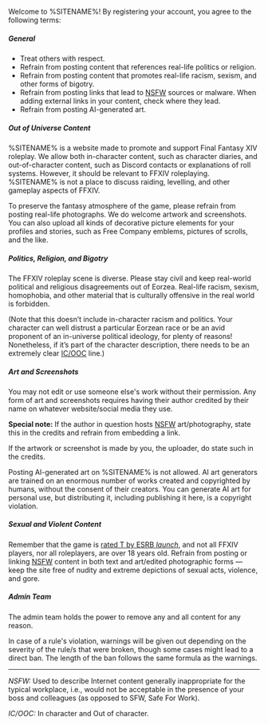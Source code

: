 Welcome to %SITENAME%! By registering your account, you agree to the following terms:

##### General

- Treat others with respect.
- Refrain from posting content that references real-life politics or religion.
- Refrain from posting content that promotes real-life racism, sexism, and other forms of bigotry.
- Refrain from posting links that lead to <a id="nsfw-ref" href="/rules#nsfw">NSFW</a> sources or malware. When adding external links in your content, check where they lead.
- Refrain from posting AI-generated art.

##### Out of Universe Content

%SITENAME% is a website made to promote and support Final Fantasy XIV roleplay. We allow both in-character content, such as character diaries, and out-of-character content, such as Discord contacts or explanations of roll systems. However, it should be relevant to FFXIV roleplaying. %SITENAME% is not a place to discuss raiding, levelling, and other gameplay aspects of FFXIV.

To preserve the fantasy atmosphere of the game, please refrain from posting real-life photographs. We do welcome artwork and screenshots. You can also upload all kinds of decorative picture elements for your profiles and stories, such as Free Company emblems, pictures of scrolls, and the like.

##### Politics, Religion, and Bigotry

The FFXIV roleplay scene is diverse. Please stay civil and keep real-world political and religious disagreements out of Eorzea. Real-life racism, sexism, homophobia, and other material that is culturally offensive in the real world is forbidden.

(Note that this doesn’t include in-character racism and politics. Your character can well distrust a particular Eorzean race or be an avid proponent of an in-universe political ideology, for plenty of reasons! Nonetheless, if it’s part of the character description, there needs to be an extremely clear <a href="/rules#ic-ooc">IC/OOC</a> line.)


##### Art and Screenshots

You may not edit or use someone else's work without their permission. Any form of art and screenshots requires having their author credited by their name on whatever website/social media they use.

**Special note:** If the author in question hosts <a href="/rules#nsfw">NSFW</a> art/photography, state this in the credits and refrain from embedding a link.

If the artwork or screenshot is made by you, the uploader, do state such in the credits.

Posting AI-generated art on %SITENAME% is not allowed. AI art generators are trained on an enormous number of works created and copyrighted by humans, without the consent of their creators. You can generate AI art for personal use, but distributing it, including publishing it here, is a copyright violation.


##### Sexual and Violent Content

Remember that the game is <a href="https://www.esrb.org/ratings/29479/FINAL+FANTASY+XIV/" target="_blank">rated T by ESRB <i class="notranslate material-icons q-icon external-link-icon">launch</i></a>, and not all FFXIV players, nor all roleplayers, are over 18 years old. Refrain from posting or linking <a href="/rules#nsfw">NSFW</a> content in both text and art/edited photographic forms — keep the site free of nudity and extreme depictions of sexual acts, violence, and gore.


##### Admin Team

The admin team holds the power to remove any and all content for any reason.

In case of a rule's violation, warnings will be given out depending on the severity of the rule/s that were broken, though some cases might lead to a direct ban. The length of the ban follows the same formula as the warnings.

<hr />

<dfn id="nsfw">NSFW:</dfn> Used to describe Internet content generally inappropriate for the typical workplace, i.e., would not be acceptable in the presence of your boss and colleagues (as opposed to SFW, Safe For Work).

<dfn id="ic-ooc">IC/OOC:</dfn> In character and Out of character.
